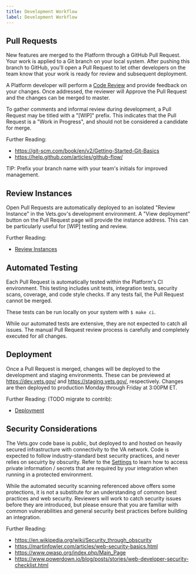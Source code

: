 ```yaml
---
title: Development Workflow
label: Development Workflow
---
```

## Pull Requests

New features are merged to the Platform through a GitHub Pull Request. Your work
is applied to a Git branch on your local system. After pushing this
branch to GitHub, you'll open a Pull Request to let other developers on the
team know that your work is ready for review and subsequent deployment.

A Platform developer will perform a [Code
Review](https://github.com/department-of-veterans-affairs/vets.gov-team/blob/master/Work%20Practices/Engineering/Code%20Review%20Norms.md)
and provide feedback on your changes. Once addressed, the reviewer will Approve
the Pull Request and the changes can be merged to master.

To gather comments and informal review during development, a Pull Request may
be titled with a "[WIP]" prefix. This indicates that the Pull Request is
a "Work in Progress", and should not be considered a candidate for merge.

Further Reading:

* https://git-scm.com/book/en/v2/Getting-Started-Git-Basics
* https://help.github.com/articles/github-flow/

TIP: Prefix your branch name with your team's initials for improved management.

## Review Instances

Open Pull Requests are automatically deployed to an isolated "Review Instance"
in the Vets.gov's development environment. A "View deployment" button on
the Pull Request page will provide the instance address. This can be
particularly useful for [WIP] testing and review.

Further Reading:
* [Review Instances](./review-instances)

## Automated Testing

Each Pull Request is automatically tested within the Platform's CI environment.
This testing includes unit tests, integration tests, security scans, coverage,
and code style checks. If any tests fail, the Pull Request cannot be merged.

These tests can be run locally on your system with `$ make ci`.

While our automated tests are extensive, they are not expected to catch all
issues. The manual Pull Request review process is carefully and completely
executed for all changes.

## Deployment

Once a Pull Request is merged, changes will be deployed to the development and
staging environments. These can be previewed at https://dev.vets.gov/ and
https://staging.vets.gov/, respectively. Changes are then deployed to
production Monday through Friday at 3:00PM ET.

Further Reading: (TODO migrate to contrib):

* [Deployment](./deployment)

## Security Considerations

The Vets.gov code base is public, but deployed to and hosted on heavily secured
infrastructure with connectivity to the VA network. Code is expected to
follow industry-standard best security practices, and never relies on secuirty
by obscurity. Refer to the [Settings](./vets-api/settings) to learn how to access
private information / secrets that are required by your integration when
running in a protected environment.

While the automated security scanning referenced above offers some protections,
it is not a substitute for an understanding of common best practices and web
security. Reviewers will work to catch security issues before they are
introduced, but please ensure that you are familiar with common
vulnerabilities and general security best practices before building an
integration.

Further Reading:

* https://en.wikipedia.org/wiki/Security_through_obscurity
* https://martinfowler.com/articles/web-security-basics.html
* https://www.owasp.org/index.php/Main_Page
* https://www.powerdown.io/blog/posts/stories/web-developer-security-checklist.html
